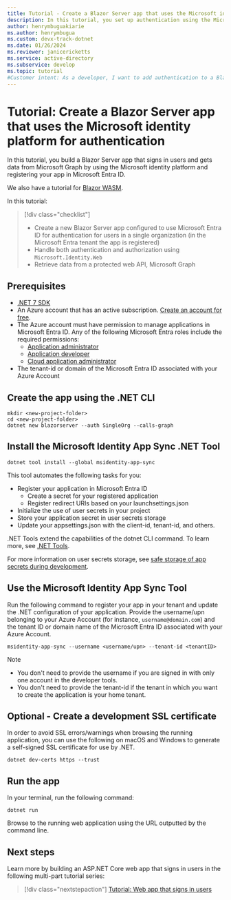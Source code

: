 ```yaml
---
title: Tutorial - Create a Blazor Server app that uses the Microsoft identity platform for authentication
description: In this tutorial, you set up authentication using the Microsoft identity platform in a Blazor Server app.
author: henrymbuguakiarie
ms.author: henrymbugua
ms.custom: devx-track-dotnet
ms.date: 01/26/2024
ms.reviewer: janicericketts
ms.service: active-directory
ms.subservice: develop
ms.topic: tutorial
#Customer intent: As a developer, I want to add authentication to a Blazor app.
---
```


# Tutorial: Create a Blazor Server app that uses the Microsoft identity platform for authentication

In this tutorial, you build a Blazor Server app that signs in users and gets data from Microsoft Graph by using the Microsoft identity platform and registering your app in Microsoft Entra ID.

We also have a tutorial for [Blazor WASM](tutorial-blazor-webassembly.md).

In this tutorial:

> [!div class="checklist"]
>
> - Create a new Blazor Server app configured to use Microsoft Entra ID for authentication for users in a single organization (in the Microsoft Entra tenant the app is registered)
> - Handle both authentication and authorization using `Microsoft.Identity.Web`
> - Retrieve data from a protected web API, Microsoft Graph

## Prerequisites

- [.NET 7 SDK](https://dotnet.microsoft.com/download/dotnet/7.0)
- An Azure account that has an active subscription. [Create an account for free](https://azure.microsoft.com/free/?WT.mc_id=A261C142F).
- The Azure account must have permission to manage applications in Microsoft Entra ID. Any of the following Microsoft Entra roles include the required permissions:
  - [Application administrator](~/identity/role-based-access-control/permissions-reference.md#application-administrator)
  - [Application developer](~/identity/role-based-access-control/permissions-reference.md#application-developer)
  - [Cloud application administrator](~/identity/role-based-access-control/permissions-reference.md#cloud-application-administrator)
- The tenant-id or domain of the Microsoft Entra ID associated with your Azure Account

## Create the app using the .NET CLI

```dotnetcli
mkdir <new-project-folder>
cd <new-project-folder>
dotnet new blazorserver --auth SingleOrg --calls-graph
```

## Install the Microsoft Identity App Sync .NET Tool

```dotnetcli
dotnet tool install --global msidentity-app-sync
```

This tool automates the following tasks for you:

- Register your application in Microsoft Entra ID
  - Create a secret for your registered application
  - Register redirect URIs based on your launchsettings.json
- Initialize the use of user secrets in your project
- Store your application secret in user secrets storage
- Update your appsettings.json with the client-id, tenant-id, and others.

.NET Tools extend the capabilities of the dotnet CLI command. To learn more, see [.NET Tools](/dotnet/core/tools/global-tools).

For more information on user secrets storage, see [safe storage of app secrets during development](/aspnet/core/security/app-secrets).

## Use the Microsoft Identity App Sync Tool

Run the following command to register your app in your tenant and update the .NET configuration of your application. Provide the username/upn belonging to your Azure Account (for instance, `username@domain.com`) and the tenant ID or domain name of the Microsoft Entra ID associated with your Azure Account.

```dotnetcli
msidentity-app-sync --username <username/upn> --tenant-id <tenantID>
```

> [!NOTE]
> - You don't need to provide the username if you are signed in with only one account in the developer tools.
> - You don't need to provide the tenant-id if the tenant in which you want to create the application is your home tenant.

## Optional - Create a development SSL certificate

In order to avoid SSL errors/warnings when browsing the running application, you can use the following on macOS and Windows to generate a self-signed SSL certificate for use by .NET.

```dotnetcli
dotnet dev-certs https --trust
```

## Run the app

In your terminal, run the following command:

```dotnetcli
dotnet run
```

Browse to the running web application using the URL outputted by the command line.

## Next steps

Learn more by building an ASP.NET Core web app that signs in users in the following multi-part tutorial series:

> [!div class="nextstepaction"]
> [Tutorial: Web app that signs in users](tutorial-web-app-dotnet-register-app.md)
